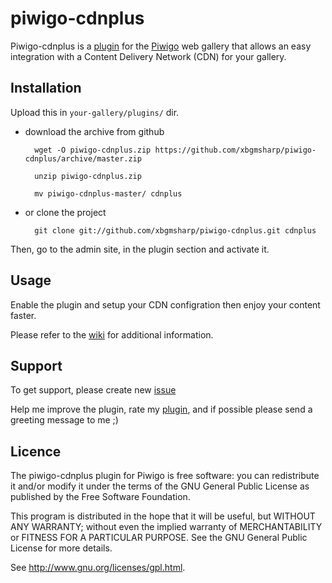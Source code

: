 piwigo-cdnplus
==============

Piwigo-cdnplus is a [plugin](http://piwigo.org/ext/extension_view.php?eid=788) for the [Piwigo](http://piwigo.org/) web gallery that allows an easy integration with a Content Delivery Network (CDN) for your gallery.

Installation
------------

Upload this in ``your-gallery/plugins/`` dir.

* download the archive from github

        wget -O piwigo-cdnplus.zip https://github.com/xbgmsharp/piwigo-cdnplus/archive/master.zip

        unzip piwigo-cdnplus.zip

        mv piwigo-cdnplus-master/ cdnplus

* or clone the project

        git clone git://github.com/xbgmsharp/piwigo-cdnplus.git cdnplus

Then, go to the admin site, in the plugin section and activate it.

Usage
-----

Enable the plugin and setup your CDN configration then enjoy your content faster.

Please refer to the [wiki](https://github.com/xbgmsharp/piwigo-cdnplus/wiki) for additional information.

Support
-----

To get support, please create new [issue](https://github.com/xbgmsharp/piwigo-cdnplus/issues)

Help me improve the plugin, rate my [plugin](http://piwigo.org/ext/extension_view.php?eid=788), and if possible please send a greeting message to me ;)

Licence
-------
The piwigo-cdnplus plugin for Piwigo is free software:  you can redistribute it
and/or  modify  it under  the  terms  of the  GNU  General  Public License  as
published by the Free Software Foundation.

This program  is distributed in the hope  that it will be  useful, but WITHOUT
ANY WARRANTY; without even the  implied warranty of MERCHANTABILITY or FITNESS
FOR A PARTICULAR PURPOSE. See the GNU General Public License for more details.

See <http://www.gnu.org/licenses/gpl.html>.
